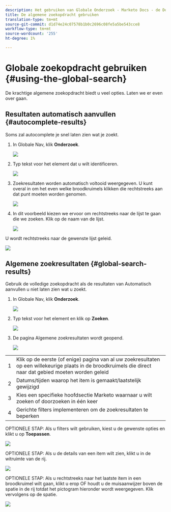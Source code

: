 ```yaml
---
description: Het gebruiken van Globale Onderzoek - Marketo Docs - de Documentatie van het Product
title: De algemene zoekopdracht gebruiken
translation-type: tm+mt
source-git-commit: d1d74e24c07578b1b0c2696c08fe5a5be543cce8
workflow-type: tm+mt
source-wordcount: '255'
ht-degree: 1%

---
```



# Globale zoekopdracht gebruiken {#using-the-global-search}

De krachtige algemene zoekopdracht biedt u veel opties. Laten we er even over gaan.

## Resultaten automatisch aanvullen {#autocomplete-results}

Soms zal autocomplete je snel laten zien wat je zoekt.

1. In Globale Nav, klik **Onderzoek**.

   ![](assets/using-the-global-search-1.png)

1. Typ tekst voor het element dat u wilt identificeren.

   ![](assets/using-the-global-search-2.png)

1. Zoekresultaten worden automatisch voltooid weergegeven. U kunt overal in om het even welke broodkruimels klikken die rechtstreeks aan dat punt moeten worden genomen.

   ![](assets/using-the-global-search-3.png)

1. In dit voorbeeld kiezen we ervoor om rechtstreeks naar de lijst te gaan die we zoeken. Klik op de naam van de lijst.

   ![](assets/using-the-global-search-4.png)

U wordt rechtstreeks naar de gewenste lijst geleid.

![](assets/using-the-global-search-5.png)

## Algemene zoekresultaten {#global-search-results}

Gebruik de volledige zoekopdracht als de resultaten van Automatisch aanvullen u niet laten zien wat u zoekt.

1. In Globale Nav, klik **Onderzoek**.

   ![](assets/using-the-global-search-6.png)

1. Typ tekst voor het element en klik op **Zoeken**.

   ![](assets/using-the-global-search-7.png)

1. De pagina Algemene zoekresultaten wordt geopend.

   ![](assets/using-the-global-search-8.png)

<table> 
 <tbody>
  <tr>
   <td>1</td> 
   <td>Klik op de eerste (of enige) pagina van al uw zoekresultaten op een willekeurige plaats in de broodkruimels die direct naar dat gebied moeten worden geleid</td> 
  </tr>
  <tr>
   <td>2</td> 
   <td>Datums/tijden waarop het item is gemaakt/laatstelijk gewijzigd</td> 
  </tr>
  <tr>
   <td>3</td> 
   <td>Kies een specifieke hoofdsectie Marketo waarnaar u wilt zoeken of doorzoeken in één keer</td> 
  </tr>
  <tr>
   <td>4</td> 
   <td>Gerichte filters implementeren om de zoekresultaten te beperken</td> 
  </tr>
 </tbody>
</table>

OPTIONELE STAP: Als u filters wilt gebruiken, kiest u de gewenste opties en klikt u op **Toepassen**.

![](assets/using-the-global-search-9.png)

OPTIONELE STAP: Als u de details van een item wilt zien, klikt u in de witruimte van de rij.

![](assets/using-the-global-search-10.png)

OPTIONELE STAP: Als u rechtstreeks naar het laatste item in een broodkruimel wilt gaan, klikt u erop OF houdt u de muisaanwijzer boven de spatie in de rij totdat het pictogram hieronder wordt weergegeven. Klik vervolgens op de spatie.

![](assets/using-the-global-search-11.png)
